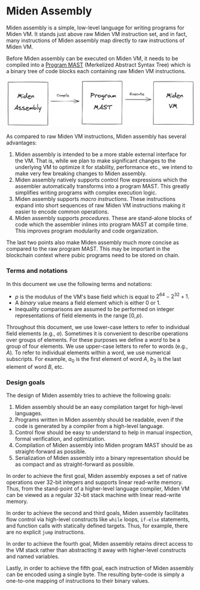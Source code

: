 # Miden Assembly
Miden assembly is a simple, low-level language for writing programs for Miden VM. It stands just above raw Miden VM instruction set, and in fact, many instructions of Miden assembly map directly to raw instructions of Miden VM.

Before Miden assembly can be executed on Miden VM, it needs to be compiled into a [Program MAST](../../design/programs.md) (Merkelized Abstract Syntax Tree) which is a binary tree of code blocks each containing raw Miden VM instructions.

![assembly_to_VM](../../assets/user_docs/assembly/assembly_to_VM.png)

As compared to raw Miden VM instructions, Miden assembly has several advantages:
1. Miden assembly is intended to be a more stable external interface for the VM. That is, while we plan to make significant changes to the underlying VM to optimize it for stability, performance etc., we intend to make very few breaking changes to Miden assembly.
2. Miden assembly natively supports control flow expressions which the assembler automatically transforms into a program MAST. This greatly simplifies writing programs with complex execution logic.
3. Miden assembly supports *macro instructions*. These instructions expand into short sequences of raw Miden VM instructions making it easier to encode common operations.
4. Miden assembly supports *procedures*. These are stand-alone blocks of code which the assembler inlines into program MAST at compile time. This improves program modularity and code organization.

The last two points also make Miden assembly much more concise as compared to the raw program MAST. This may be important in the blockchain context where pubic programs need to be stored on chain.

### Terms and notations
In this document we use the following terms and notations:

- $p$ is the modulus of the VM's base field which is equal to $2^{64} - 2^{32} + 1$.
- A *binary* value means a field element which is either $0$ or $1$.
- Inequality comparisons are assumed to be performed on integer representations of field elements in the range $[0, p)$.

Throughout this document, we use lower-case letters to refer to individual field elements (e.g., $a$). Sometimes it is convenient to describe operations over groups of elements. For these purposes we define a *word* to be a group of four elements. We use upper-case letters to refer to words (e.g., $A$). To refer to individual elements within a word, we use numerical subscripts. For example, $a_0$ is the first element of word $A$, $b_3$ is the last element of word $B$, etc.

### Design goals

The design of Miden assembly tries to achieve the following goals:

1. Miden assembly should be an easy compilation target for high-level languages.
2. Programs written in Miden assembly should be readable, even if the code is generated by a compiler from a high-level language.
3. Control flow should be easy to understand to help in manual inspection, formal verification, and optimization.
4. Compilation of Miden assembly into Miden program MAST should be as straight-forward as possible.
5. Serialization of Miden assembly into a binary representation should be as compact and as straight-forward as possible.

In order to achieve the first goal, Miden assembly exposes a set of native operations over 32-bit integers and supports linear read-write memory. Thus, from the stand-point of a higher-level language compiler, Miden VM can be viewed as a regular 32-bit stack machine with linear read-write memory.

In order to achieve the second and third goals, Miden assembly facilitates flow control via high-level constructs like `while` loops, `if-else` statements, and function calls with statically defined targets. Thus, for example, there are no explicit `jump` instructions.

In order to achieve the fourth goal, Miden assembly retains direct access to the VM stack rather than abstracting it away with higher-level constructs and named variables.

Lastly, in order to achieve the fifth goal, each instruction of Miden assembly can be encoded using a single byte. The resulting byte-code is simply a one-to-one mapping of instructions to their binary values.
